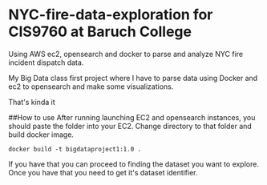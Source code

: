 # NYC-fire-data-exploration for CIS9760 at Baruch College
Using AWS ec2, opensearch and docker to parse and analyze NYC fire incident dispatch data.

My Big Data class first project where I have to parse data using Docker and ec2 to opensearch and make some visualizations.

That's kinda it

##How to use
After running launching EC2 and opensearch instances, you should paste the folder into your EC2.
Change directory to that folder and build docker image.
```
docker build -t bigdataproject1:1.0 .
```

If you have that you can proceed to finding the dataset you want to explore.
Once you have that you need to get it's dataset identifier.
